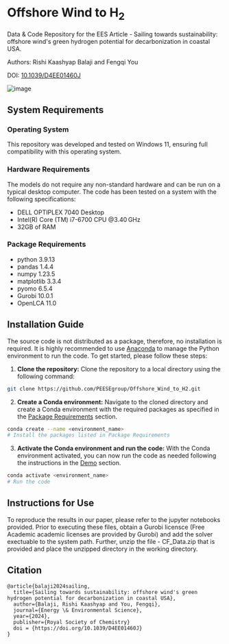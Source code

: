 # Offshore Wind to H<sub>2</sub>
Data &amp; Code Repository for the EES Article - Sailing towards sustainability: offshore wind's green hydrogen potential for decarbonization in coastal USA.

Authors: Rishi Kaashyap Balaji and Fengqi You

DOI: [10.1039/D4EE01460J](https://doi.org/10.1039/D4EE01460J)

![image](https://github.com/user-attachments/assets/e8a23f66-0ca1-4e4c-bbee-7b95fc681e58)

## System Requirements

### Operating System
This repository was developed and tested on Windows 11, ensuring full compatibility with this operating system.

### Hardware Requirements
The models do not require any non-standard hardware and can be run on a typical desktop computer. The code has been tested on a system with the following specifications:

- DELL OPTIPLEX 7040 Desktop 
- Intel(R) Core (TM) i7-6700 CPU @3.40 GHz
- 32GB of RAM

### Package Requirements
- python  3.9.13
- pandas  1.4.4
- numpy  1.23.5 
- matplotlib  3.3.4
- pyomo  6.5.4
- Gurobi 10.0.1
- OpenLCA 11.0
  
## Installation Guide
The source code is not distributed as a package, therefore, no installation is required. It is highly recommended to use [Anaconda](https://www.anaconda.com/) to manage the Python environment to run the code. To get started, please follow these steps:

1. **Clone the repository:** Clone the repository to a local directory using the following command:

```sh
git clone https://github.com/PEESEgroup/Offshore_Wind_to_H2.git
```

2. **Create a Conda environment:** Navigate to the cloned directory and create a Conda environment with the required packages as specified in the [Package Requirements](#package-requirements) section. 

```sh
conda create --name <environment_name>
# Install the packages listed in Package Requirements
```

3. **Activate the Conda environment and run the code:** With the Conda environment activated, you can now run the code as needed following the instructions in the [Demo](#demo) section.

```sh
conda activate <environment_name>
# Run the code
```
## Instructions for Use

To reproduce the results in our paper, please refer to the jupyter notebooks provided. Prior to executing these files, obtain a Gurobi licensce (Free Academic academic licenses are provided by Gurobi) and add the solver exectuable to the system path. Further, unzip the file - CF_Data.zip that is provided and place the unzipped directory in the working directory. 

## Citation
```
@article{balaji2024sailing,
  title={Sailing towards sustainability: offshore wind's green hydrogen potential for decarbonization in coastal USA},
  author={Balaji, Rishi Kaashyap and You, Fengqi},
  journal={Energy \& Environmental Science},
  year={2024},
  publisher={Royal Society of Chemistry}
  doi = {https://doi.org/10.1039/D4EE01460J}
}
```
